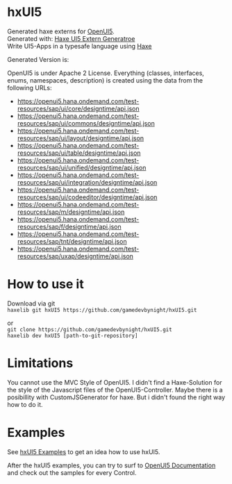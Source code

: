 # hxUI5
Generated haxe externs for [OpenUI5](https://openui5.hana.ondemand.com/).   
Generated with: [Haxe UI5 Extern Generatroe](https://github.com/gamedevbynight/hxUI5Generator)  
Write UI5-Apps in a typesafe language using [Haxe](https://haxe.org/)

Generated Version is:



OpenUI5 is under Apache 2 License.
Everything (classes, interfaces, enums, namespaces, description) is created using the data from the following URLs:
* https://openui5.hana.ondemand.com/test-resources/sap/ui/core/designtime/api.json
* https://openui5.hana.ondemand.com/test-resources/sap/ui/commons/designtime/api.json
* https://openui5.hana.ondemand.com/test-resources/sap/ui/layout/designtime/api.json
* https://openui5.hana.ondemand.com/test-resources/sap/ui/table/designtime/api.json
* https://openui5.hana.ondemand.com/test-resources/sap/ui/unified/designtime/api.json
* https://openui5.hana.ondemand.com/test-resources/sap/ui/integration/designtime/api.json
* https://openui5.hana.ondemand.com/test-resources/sap/ui/codeeditor/designtime/api.json
* https://openui5.hana.ondemand.com/test-resources/sap/m/designtime/api.json
* https://openui5.hana.ondemand.com/test-resources/sap/f/designtime/api.json
* https://openui5.hana.ondemand.com/test-resources/sap/tnt/designtime/api.json
* https://openui5.hana.ondemand.com/test-resources/sap/uxap/designtime/api.json

# How to use it
Download via git  
``` haxelib git hxUI5 https://github.com/gamedevbynight/hxUI5.git ```

or  
``` git clone https://github.com/gamedevbynight/hxUI5.git ```  
``` haxelib dev hxUI5 [path-to-git-repository] ```

# Limitations
You cannot use the MVC Style of OpenUI5. I didn't find a Haxe-Solution for the style of the Javascript files of the OpenUI5-Controller. Maybe there is a posibillity with CustomJSGenerator for haxe. But i didn't found the right way how to do it. 

# Examples
See [hxUI5 Examples](https://github.com/gamedevbynight/hxUI5-Examples.git) to get an idea how to use hxUI5.

After the hxUI5 examples, you can try to surf to [OpenUI5 Documentation](https://openui5.hana.ondemand.com/#/topic) and check out the samples for every Control.

